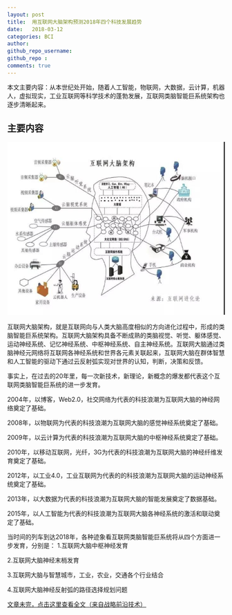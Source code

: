 ```yaml
---
layout: post
title:  用互联网大脑架构预测2018年四个科技发展趋势
date:   2018-03-12 
categories: BCI
author: 
github_repo_username: 
github_repo : 
comments: true
---
```


本文主要内容：从本世纪处开始，随着人工智能，物联网，大数据，云计算，机器人，虚拟现实，工业互联网等科学技术的蓬勃发展，互联网类脑智能巨系统架构也逐步清晰起来。

<!-- more -->

## 主要内容

![images](/images/2018-3-12-si.jpg)

互联网大脑架构，就是互联网向与人类大脑高度相似的方向进化过程中，形成的类脑智能巨系统架构。互联网大脑架构具备不断成熟的类脑视觉、听觉、躯体感觉、运动神经系统、记忆神经系统、中枢神经系统、自主神经系统。互联网大脑通过类脑神经元网络将互联网各神经系统和世界各元素关联起来，互联网大脑在群体智慧和人工智能的驱动下通过云反射弧实现对世界的认知，判断，决策和反馈。

事实上，在过去的20年里，每一次新技术，新理论，新概念的爆发都代表这个互联网类脑智能巨系统的进一步发育。

2004年，以博客，Web2.0，社交网络为代表的科技浪潮为互联网大脑的神经网络奠定了基础。

2008年，以物联网为代表的科技浪潮为互联网大脑的感觉神经系统奠定了基础。

2009年，以云计算为代表的科技浪潮为互联网大脑的中枢神经系统奠定了基础。

2010年，以移动互联网，光纤，3G为代表的科技浪潮为互联网大脑的神经纤维发育奠定了基础。

2012年，以工业4.0，工业互联网为代表的的科技浪潮为互联网大脑的运动神经系统奠定了基础。

2013年，以大数据为代表的科技浪潮为互联网大脑的智能发展奠定了数据基础。

2015年，以人工智能为代表的科技浪潮为互联网大脑各神经系统的激活和联动奠定了基础。

当时间的列车到达2018年，各种迹象看互联网类脑智能巨系统将从四个方面进一步发育，分别是：
1.互联网大脑中枢神经发育

2.互联网大脑神经末梢发育

3.互联网大脑与智慧城市，工业，农业，交通各个行业结合

4.互联网大脑神经反射弧的路径选择规划问题

[文章未完，点击这里查看全文（来自战略前沿技术）](http://mp.weixin.qq.com/s/23Il4x3AKRCZZoV95VuPNA)